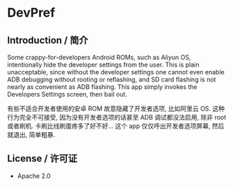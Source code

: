 # DevPref

## Introduction / 简介

Some crappy-for-developers Android ROMs, such as Aliyun OS, intentionally hide
the developer settings from the user. This is plain unacceptable, since without
the developer settings one cannot even enable ADB debugging without rooting or
reflashing, and SD card flashing is not nearly as convenient as ADB flashing.
This app simply invokes the Developers Settings screen, then bail out.

有些不适合开发者使用的安卓 ROM 故意隐藏了开发者选项, 比如阿里云 OS.
这种行为完全不可接受, 因为没有开发者选项的话甚至 ADB 调试都没法启用, 除非 root
或者刷机. 卡刷比线刷蛋疼多了好不好... 这个 app 仅仅呼出开发者选项屏幕,
然后就退出, 简单粗暴.


## License / 许可证

* Apache 2.0


<!-- vim:set ai et ts=4 sw=4 sts=4 fenc=utf-8: -->
